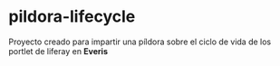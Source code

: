 # pildora-lifecycle

Proyecto creado para impartir una píldora sobre el ciclo de vida de los portlet de liferay en **Everis**
